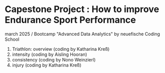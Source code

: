 # Capestone Project  : How to improve Endurance Sport Performance 
march 2025 /  Bootcamp "Advanced Data Analytics" by neuefische Coding School
1. Triathlon: overview (coding by Katharina Kreß)
2. intensity (coding by Aisling Hooran)
3. consistency (coding by Nono Weinzierl)
4. injury (coding by Katharina Kreß)
